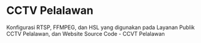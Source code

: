 # CCTV Pelalawan

Konfigurasi RTSP, FFMPEG, dan HSL yang digunakan pada Layanan Publik CCTV Pelalawan, dan Website Source Code - CCVT Pelalawan
